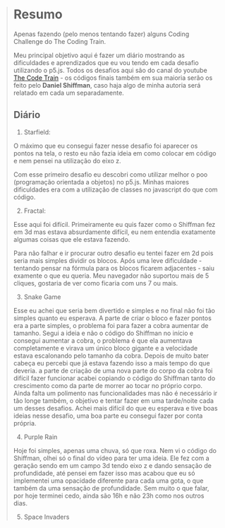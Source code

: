 ># Resumo
>Apenas fazendo (pelo menos tentando fazer) alguns Coding Challenge do The Coding Train.
>
>Meu principal objetivo aqui é fazer um diário mostrando as dificuldades e aprendizados que eu vou tendo em cada desafio utilizando o p5.js.
>Todos os desafios aqui são do canal do youtube [The Code Train](https://www.youtube.com/c/TheCodingTrain) - os códigos finais também em sua maioria serão os feito pelo **Daniel Shiffman**, caso haja algo de minha autoria será relatado em cada um separadamente.
>
>
>## Diário
>001. Starfield:
>
>  O máximo que eu consegui fazer nesse desafio foi aparecer os pontos na tela, o resto eu não fazia ideia em como colocar em código e nem pensei na utilização do eixo z. 
>
>  Com esse primeiro desafio eu descobri como utilizar melhor o poo (programação orientada a objetos) no p5.js. Minhas maiores dificuldades era com a utilização de classes no javascript do que com código.
>
>
>002. Fractal:
>
>  Esse aqui foi difícil. Primeiramente eu quis fazer como o Shiffman fez em 3d mas estava absurdamente difícil, eu nem entendia exatamente algumas coisas que ele estava fazendo. 
>
>  Para não falhar e ir procurar outro desafio eu tentei fazer em 2d pois seria mais simples dividir os blocos. Após uma leve dificuldade - tentando pensar na fórmula para os blocos ficarem adjacentes - saiu examente o que eu queria. Meu navegador não suportou mais de 5 cliques, gostaria de ver como ficaria com uns 7 ou mais.
>
>
>003. Snake Game
>
>  Esse eu achei que seria bem divertido e simples e no final não foi tão simples quanto eu esperava. A parte de criar o bloco e fazer pontos era a parte simples, o problema foi para fazer a cobra aumentar de tamanho. Segui a ideia e não o código do Shiffman no início e consegui aumentar a cobra, o problema é que ela aumentava completamente e virava um único bloco gigante e a velocidade estava escalonando pelo tamanho da cobra.
>  Depois de muito bater cabeça eu percebi que já estava fazendo isso a mais tempo do que deveria. a parte de criação de uma nova parte do corpo da cobra foi difícil fazer funcionar acabei copiando o código do Shiffman tanto do crescimento como da parte de morrer ao tocar no próprio corpo. Ainda falta um polimento nas funcionalidades mas não é necessário ir tão longe também, o objetivo e tentar fazer em uma tarde/noite cada um desses desafios.
>  Achei mais difícil do que eu esperava e tive boas ideias nesse desafio, uma boa parte eu consegui fazer por conta própria.
>
>
>004. Purple Rain
>
> Hoje foi simples, apenas uma chuva, só que roxa. Nem vi o código do Shiffman, olhei só o final do vídeo para ter uma ideia. Ele fez com a geração sendo em um campo 3d tendo eixo z e dando sensação de profundidade, até pensei em fazer isso mas acabou que eu só implementei uma opacidade diferente para cada uma gota, o que também da uma sensação de profundidade.
> Sem muito o que falar, por hoje terminei cedo, ainda são 16h e não 23h como nos outros dias.
>
>
>005. Space Invaders